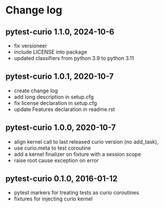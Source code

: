 # Change log

## pytest-curio 1.1.0, 2024-10-6

- fix versioneer
- include LICENSE into package
- updated classifiers from python 3.9 to python 3.11

## pytest-curio 1.0.1, 2020-10-7

- create change log
- add long description in setup.cfg
- fix license declaration in setup.cfg
- update Features declaration in readme.rst


## pytest-curio 1.0.0, 2020-10-7

- align kernel call to last released curio version (no add_task),
- use curio.meta to test coroutine
- add a kernel finalizer on fixture with a session scope
- raise root cause exception on error

## pytest-curio 0.1.0, 2016-01-12

- pytest markers for treating tests as curio coroutines
- fixtures for injecting curio kernel
